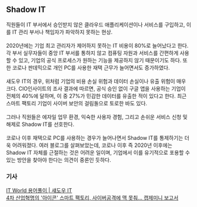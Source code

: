 ## Shadow IT
직원들이 IT 부서에서 승인받지 않은 클라우드 애플리케이션이나 서비스를 구입하고, 이를 IT 관리 부서나 책임자가 파악하지 못하는 현상.
<br/><br/>
2020년에는 기업 최고 관리자가 제어하지 못하는 IT 비용이 80%로 늘어났다고 한다. 각 부서 실무자들이 중앙 IT 부서를 통하지 않고 컴퓨팅 자원과 서비스를 간편하게 사용할 수 있고, 기업의 공식 프로세스가 원하는 기능을 제공하지 않기 때문이기도 하다. 또한 코로나 판데믹으로 개인 PC를 사용한 재택 근무가 늘어면서도 증가하였다.
<br><br>
섀도우 IT의 경우, 위처럼 기업의 비용 손실 위험과 데이터 손실이나 유출 위험이 매우 크다. CIO인사이트의 조사 결과에 따르면, 공식 승인 없이 구글 앱을 사용하는 기업이 전체의 40%에 달하며, 이 중 27%가 민감한 데이터를 유출한 적이 있다고 한다. 최근 스마트 팩토리 기업이 사이버 보안의 걸림돌으로 토로한 바도 있다.
<br><br>
그러나 직원들은 에자일 업무 환경, 익숙한 사용자 경험, 그리고 손쉬운 서비스 신청 및 해제로 Shadow IT를 선호한다.
<br><br>
코로나 이후 재택으로 PC를 사용하는 경우가 늘어나면서 Shadow IT를 통제하기는 더욱 어려워졌다. 여러 블로그를 살펴보았는데, 코로나 이후 즉 2020년 이후에는 Shadow IT 자체를 근절하는 것은 어려운 일이며, 기업에서 이를 유기적으로 포용할 수 있는 방안을 찾아야 한다는 의견이 중론인 듯하다.

### 기사
[IT World 용어풀이 | 섀도우 IT](https://www.itworld.co.kr/news/105209)<br>
[4차 산업혁명의 '아이콘' 스마트 팩토리, 사이버공격에 맥 못춰… 캡제미니 보고서](https://www.ciokorea.com/news/243624)
